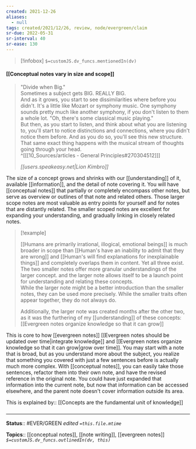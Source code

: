 ```yaml
---
created: 2021-12-26 
aliases:
  - null
tags: created/2021/12/26, review, node/evergreen/claim
sr-due: 2022-05-31
sr-interval: 40
sr-ease: 130
---
```

> [!infobox]
`$=customJS.dv_funcs.mentionedIn(dv)`

#### [[Conceptual notes vary in size and scope]] 

> "Divide when Big."  
> Sometimes a subject gets BIG. REALLY BIG.  
> And as it grows, you start to see dissimilarities where before you didn't.
> It's a little like Mozart or symphony music. One symphony sounds pretty much like another symphony, if you don't listen to them a whole lot. "Oh, there's some classical music playing."    
> But then, as you start to listen, and think about what you are listening to, you'll start to notice distinctions and connections, where you didn't notice them before. And as you do so, you'll see this new structure.  
> That same exact thing happens with the musical stream of thoughts going through your head.  
> ^[[[10_Sources/articles - General Principles#270304512]]]
> 
> <cite>[[users.speakeasy.net|Lion Kimbro]]</cite>

The size of a concept grows and shrinks with our [[understanding]] of it, available [[information]], and the detail of note covering it. You will have [[conceptual notes]] that partially or completely encompass other notes, but serve as overview or outlines of that note and related others. Those larger scope notes are most valuable as entry points for yourself and for notes that are distantly related. The smaller scoped notes are excellent for expanding your understanding, and gradually linking in closely related notes. 

> [!example]
> 
> [[Humans are primarily irrational, illogical, emotional beings]] is much broader in scope than [[Human's have an inability to admit that they are wrong]] and [[Human's will find explanations for inexplainable things]] and completely overlaps them in content. Yet all three exist. The two smaller notes offer more granular understandings of the larger concept.
> and the larger note allows itself to be a launch point for understanding and relating these concepts.  
> While the larger note might be a better introduction than the smaller notes, they can be used more precisely.
> While the smaller traits often appear together, they do not always do.
>
> Additionally, the larger note was created months after the other two, as it was the furthering of my [[understanding]] of these concepts: 
> [[Evergreen notes organize knowledge so that it can grow]]

This is core to how [[evergreen notes]] 
[[Evergreen notes should be updated over time|integrate knowledge]]
and 
[[Evergreen notes organize knowledge so that it can grow|grow over time]].
You may start with a note that is broad, but as you understand more about the subject, you realize that something you covered with just a few sentences before is actually much more complex.
With [[conceptual notes]], you can easily take those sentences, refactor them into their own note, and have the revised reference in the original note. You could have just expanded that information into the current note, but now that information can be accessed elsewhere, and the parent note doesn't cover information outside its area.

This is
explained by:: [[Concepts are the fundamental unit of knowledge]]


### <hr class="footnote"/>

**Status**:: #EVER/GREEN 
*edited `=this.file.mtime`*

**Topics**:: [[conceptual notes]], [[note writing]], [[evergreen notes]]
*`$=customJS.dv_funcs.outlinedIn(dv, this)`*
